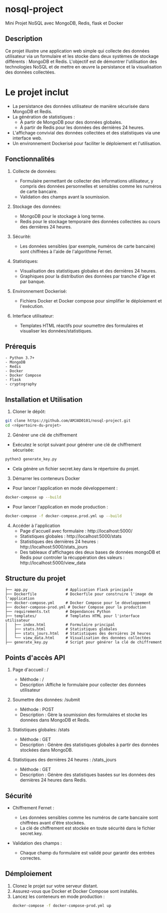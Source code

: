# nosql-project
Mini Projet NoSQL avec MongoDB, Redis, flask et Docker

## Description
Ce projet illustre une application web simple qui collecte des données utilisateur via un formulaire et les stocke dans deux systèmes de stockage différents : MongoDB et Redis. L'objectif est de démontrer l'utilisation des technologies NoSQL et de mettre en œuvre la persistance et la visualisation des données collectées.

# Le projet inclut 
- La persistance des données utilisateur de manière sécurisée dans MongoDB et Redis.
- La génération de statistiques :
    *   À partir de MongoDB pour des données globales.
    *   À partir de Redis pour les données des dernières 24 heures.
- L'affichage convivial des données collectées et des statistiques via une interface web.
- Un environnement Dockerisé pour faciliter le déploiement et l'utilisation.

## Fonctionnalités

1. Collecte de données:
    *   Formulaire permettant de collecter des informations utilisateur, y compris des données personnelles et sensibles comme les  numéros de carte bancaire.
    *   Validation des champs avant la soumission.

2. Stockage des données:
    *   MongoDB pour le stockage à long terme.
    *   Redis pour le stockage temporaire des données collectées au cours des dernières 24 heures.

3. Sécurité:
    *   Les données sensibles (par exemple, numéros de carte bancaire) sont chiffrées à l'aide de l'algorithme Fernet.

4. Statistiques:
    *   Visualisation des statistiques globales et des dernières 24 heures.
    *   Graphiques pour la distribution des données par tranche d'âge et par banque.

5. Environnement Dockerisé:
    *   Fichiers Docker et Docker compose pour simplifier le déploiement et l'exécution.

6. Interface utilisateur:
    *   Templates HTML réactifs pour soumettre des formulaires et visualiser les données/statistiques.

## Prérequis
    - Python 3.7+
    - MongoDB
    - Redis
    - Docker
    - Docker Compose
    - Flask
    - cryptography

## Installation et Utilisation

1. Cloner le dépôt:

```bash
git clone https://github.com/AMJAD0101/nosql-project.git
cd <répertoire-du-projet>
```

2. Générer une clé de chiffrement
*    Exécutez le script suivant pour générer une clé de chiffrement sécurisée:
```bash
python3 generate_key.py
```
*    Cela génère un fichier secret.key dans le répertoire du projet.

3. Démarrer les conteneurs Docker
*    Pour lancer l'application en mode développement :
```bash
docker-compose up --build
```
*    Pour lancer l'application en mode production :
```bash
docker-compose -f docker-compose.prod.yml up --build
```
4. Accéder à l'application
    *   Page d'accueil avec formulaire : http://localhost:5000/
    *   Statistiques globales : http://localhost:5000/stats
    *   Statistiques des dernières 24 heures : http://localhost:5000/stats_jours
    *   Des tableaux d'affichages des deux bases de données mongoDB et Redis pour controler la récuppération des valeurs : http://localhost:5000/view_data


## Structure du projet

    ├── app.py                 # Application Flask principale
    ├── Dockerfile             # Dockerfile pour construire l'image de l'application
    ├── docker-compose.yml     # Docker Compose pour le développement
    ├── docker-compose-prod.yml # Docker Compose pour la production
    ├── requirements.txt       # Dépendances Python
    ├── templates/             # Templates HTML pour l'interface utilisateur
    │   ├── index.html         # Formulaire principal
    │   ├── stats.html         # Statistiques globales
    │   ├── stats_jours.html   # Statistiques des dernières 24 heures
    │   └── view_data.html     # Visualisation des données collectées
    ├── generate_key.py        # Script pour générer la clé de chiffrement


## Points d'accès API

1. Page d'accueil : / 
    *   Méthode : /
    *   Description :Affiche le formulaire pour collecter des données utilisateur 

2. Soumettre des données: /submit
    *   Méthode : POST
    *   Description : Gère la soumission des formulaires et stocke les données dans MongoDB et Redis.

3. Statistiques globales: /stats
    *   Méthode : GET
    *   Description : Génère des statistiques globales à partir des données stockées dans MongoDB.

4. Statistiques des dernières 24 heures : /stats_jours
    *   Méthode : GET
    *   Description : Génère des statistiques basées sur les données des dernières 24 heures dans Redis.


##  Sécurité
-   Chiffrement Fernet :
    *   Les données sensibles comme les numéros de carte bancaire sont chiffrées avant d'être stockées.
    *   La clé de chiffrement est stockée en toute sécurité dans le fichier secret.key.

-   Validation des champs :
    *   Chaque champ du formulaire est validé pour garantir des entrées correctes.

## Démploiement
1. Clonez le projet sur votre serveur distant.
2. Assurez-vous que Docker et Docker Compose sont installés.
3. Lancez les conteneurs en mode production :
    ```bash
    docker-compose -f docker-compose-prod.yml up
    ```








